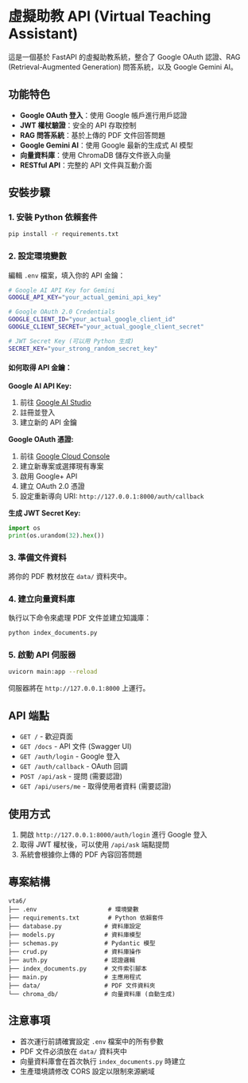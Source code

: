 # 虛擬助教 API (Virtual Teaching Assistant)

這是一個基於 FastAPI 的虛擬助教系統，整合了 Google OAuth 認證、RAG (Retrieval-Augmented Generation) 問答系統，以及 Google Gemini AI。

## 功能特色

- **Google OAuth 登入**：使用 Google 帳戶進行用戶認證
- **JWT 權杖驗證**：安全的 API 存取控制
- **RAG 問答系統**：基於上傳的 PDF 文件回答問題
- **Google Gemini AI**：使用 Google 最新的生成式 AI 模型
- **向量資料庫**：使用 ChromaDB 儲存文件嵌入向量
- **RESTful API**：完整的 API 文件與互動介面

## 安裝步驟

### 1. 安裝 Python 依賴套件

```bash
pip install -r requirements.txt
```

### 2. 設定環境變數

編輯 `.env` 檔案，填入你的 API 金鑰：

```bash
# Google AI API Key for Gemini
GOOGLE_API_KEY="your_actual_gemini_api_key"

# Google OAuth 2.0 Credentials
GOOGLE_CLIENT_ID="your_actual_google_client_id"
GOOGLE_CLIENT_SECRET="your_actual_google_client_secret"

# JWT Secret Key (可以用 Python 生成)
SECRET_KEY="your_strong_random_secret_key"
```

#### 如何取得 API 金鑰：

**Google AI API Key:**
1. 前往 [Google AI Studio](https://aistudio.google.com/)
2. 註冊並登入
3. 建立新的 API 金鑰

**Google OAuth 憑證:**
1. 前往 [Google Cloud Console](https://console.cloud.google.com/)
2. 建立新專案或選擇現有專案
3. 啟用 Google+ API
4. 建立 OAuth 2.0 憑證
5. 設定重新導向 URI: `http://127.0.0.1:8000/auth/callback`

**生成 JWT Secret Key:**
```python
import os
print(os.urandom(32).hex())
```

### 3. 準備文件資料

將你的 PDF 教材放在 `data/` 資料夾中。

### 4. 建立向量資料庫

執行以下命令來處理 PDF 文件並建立知識庫：

```bash
python index_documents.py
```

### 5. 啟動 API 伺服器

```bash
uvicorn main:app --reload
```

伺服器將在 `http://127.0.0.1:8000` 上運行。

## API 端點

- `GET /` - 歡迎頁面
- `GET /docs` - API 文件 (Swagger UI)
- `GET /auth/login` - Google 登入
- `GET /auth/callback` - OAuth 回調
- `POST /api/ask` - 提問 (需要認證)
- `GET /api/users/me` - 取得使用者資料 (需要認證)

## 使用方式

1. 開啟 `http://127.0.0.1:8000/auth/login` 進行 Google 登入
2. 取得 JWT 權杖後，可以使用 `/api/ask` 端點提問
3. 系統會根據你上傳的 PDF 內容回答問題

## 專案結構

```
vta6/
├── .env                    # 環境變數
├── requirements.txt        # Python 依賴套件
├── database.py            # 資料庫設定
├── models.py              # 資料庫模型
├── schemas.py             # Pydantic 模型
├── crud.py                # 資料庫操作
├── auth.py                # 認證邏輯
├── index_documents.py     # 文件索引腳本
├── main.py                # 主應用程式
├── data/                  # PDF 文件資料夾
└── chroma_db/             # 向量資料庫 (自動生成)
```

## 注意事項

- 首次運行前請確實設定 `.env` 檔案中的所有參數
- PDF 文件必須放在 `data/` 資料夾中
- 向量資料庫會在首次執行 `index_documents.py` 時建立
- 生產環境請修改 CORS 設定以限制來源網域
